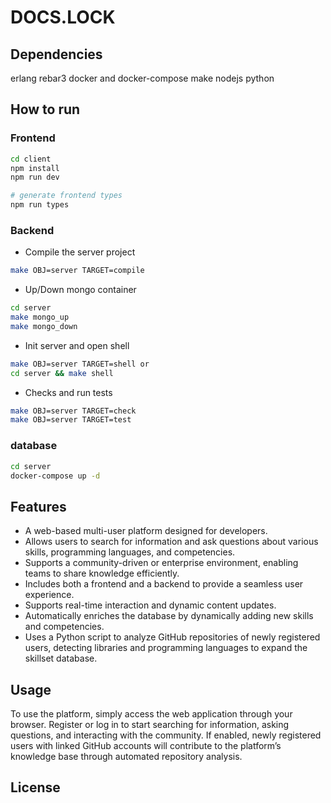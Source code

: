 # DOCS.LOCK

## Dependencies
erlang
rebar3
docker and docker-compose
make
nodejs
python

## How to run
### Frontend
```bash
cd client
npm install
npm run dev

# generate frontend types
npm run types
```

### Backend
- Compile the server project
```bash
make OBJ=server TARGET=compile
```

- Up/Down mongo container
```bash
cd server
make mongo_up
make mongo_down
```

- Init server and open shell
```bash
make OBJ=server TARGET=shell or 
cd server && make shell
```

- Checks and run tests
```bash
make OBJ=server TARGET=check
make OBJ=server TARGET=test
```

### database
```bash
cd server
docker-compose up -d
```

## Features  

- A web-based multi-user platform designed for developers.  
- Allows users to search for information and ask questions about various skills, programming languages, and competencies.  
- Supports a community-driven or enterprise environment, enabling teams to share knowledge efficiently.  
- Includes both a frontend and a backend to provide a seamless user experience.  
- Supports real-time interaction and dynamic content updates.  
- Automatically enriches the database by dynamically adding new skills and competencies.  
- Uses a Python script to analyze GitHub repositories of newly registered users, detecting libraries and programming languages to expand the skillset database.  

## Usage  

To use the platform, simply access the web application through your browser. Register or log in to start searching for information, asking questions, and interacting with the community. If enabled, newly registered users with linked GitHub accounts will contribute to the platform’s knowledge base through automated repository analysis.

## License
